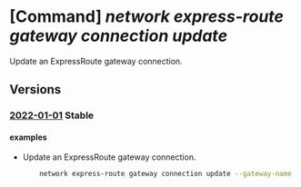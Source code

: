 # [Command] _network express-route gateway connection update_

Update an ExpressRoute gateway connection.

## Versions

### [2022-01-01](/Resources/mgmt-plane/L3N1YnNjcmlwdGlvbnMve30vcmVzb3VyY2Vncm91cHMve30vcHJvdmlkZXJzL21pY3Jvc29mdC5uZXR3b3JrL2V4cHJlc3Nyb3V0ZWdhdGV3YXlzL3t9L2V4cHJlc3Nyb3V0ZWNvbm5lY3Rpb25zL3t9/2022-01-01.xml) **Stable**

<!-- mgmt-plane /subscriptions/{}/resourcegroups/{}/providers/microsoft.network/expressroutegateways/{}/expressrouteconnections/{} 2022-01-01 -->

#### examples

- Update an ExpressRoute gateway connection.
    ```bash
        network express-route gateway connection update --gateway-name MyGateway -n MyExpressRouteConnection -g MyResourceGroup --peering /subscriptions/MySub/resourceGroups/MyResourceGroup/providers/Microsoft.Network/expressRouteCircuits/MyCircuit/peerings/AzurePrivatePeering --associated-route-table /MySub/resourceGroups/MyResourceGroup/providers/Microsoft.Network/virtualHubs/MyHub/hubRouteTables/MyRouteTable1 --propagated-route-tables [/MySub/resourceGroups/MyResourceGroup/providers/Microsoft.Network/virtualHubs/MyHub/hubRouteTables/MyRouteTable1,/MySub/resourceGroups/MyResourceGroup/providers/Microsoft.Network/virtualHubs/MyHub/hubRouteTables/MyRouteTable2] --labels [label1,label2]
    ```
